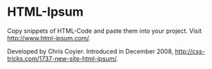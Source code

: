 # HTML-Ipsum

Copy snippets of HTML-Code and paste them into your project.
Visit http://www.html-ipsum.com/.

Developed by Chris Coyier.
Introduced in December 2008, http://css-tricks.com/1737-new-site-html-ipsum/.
